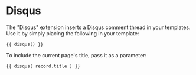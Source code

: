 Disqus
======

The "Disqus" extension inserts a Disqus comment thread
in your templates. Use it by simply placing the following in your template:

    {{ disqus() }}

To include the current page's title, pass it as a parameter:

    {{ disqus( record.title ) }}

